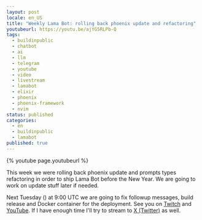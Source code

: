```yaml
---
layout: post
locale: en_US
title: "Weekly Lama Bot: rolling back phoenix update and refactoring"
youtubeurl: https://youtu.be/ajYG5RLPb-Q
tags:
  - buildinpublic
  - chatbot
  - ai
  - llm
  - telegram
  - youtube
  - video
  - livestream
  - lamabot
  - elixir
  - phoenix
  - phoenix-framework
  - nvim
status: published
categories:
  - en
  - buildinpublic
  - lamabot
published: true
---
```

{% youtube page.youtubeurl %}

This week we were rolling back phoenix update and prompts types refactoring in order to ship Lama Bot before the New Year. We are going to work on update stuff later if needed.

Next Tuesday () at 9:00 UTC we are going to fix followup messages, build release and Docker container for the deployment. See you on [Twitch](https://www.twitch.tv/war1and) and [YouTube](https://youtube.com/live/B7Wlro9RHSk?feature=share). If I have enough time I'll try to stream to [X (Twitter)](https://x.com/T0ha666) as well.